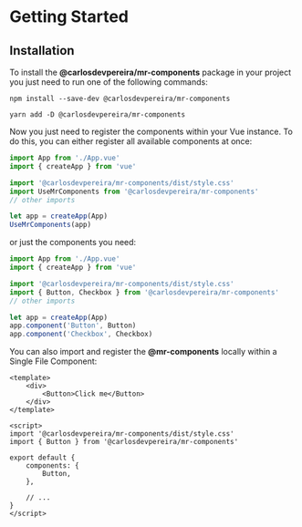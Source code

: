 # Getting Started

## Installation

To install the **@carlosdevpereira/mr-components** package in your project you just need to run one of the following commands:

<CodeGroup>
  <CodeGroupItem title="NPM" active>

```bash:no-line-numbers
npm install --save-dev @carlosdevpereira/mr-components
```

  </CodeGroupItem>

  <CodeGroupItem title="YARN">

```bash:no-line-numbers
yarn add -D @carlosdevpereira/mr-components
```

  </CodeGroupItem>

</CodeGroup>

Now you just need to register the components within your Vue instance. To do this, you can either register all available components at once:

```js
import App from './App.vue'
import { createApp } from 'vue'

import '@carlosdevpereira/mr-components/dist/style.css'
import UseMrComponents from '@carlosdevpereira/mr-components'
// other imports

let app = createApp(App)
UseMrComponents(app)
```

or just the components you need:

```js
import App from './App.vue'
import { createApp } from 'vue'

import '@carlosdevpereira/mr-components/dist/style.css'
import { Button, Checkbox } from '@carlosdevpereira/mr-components'
// other imports

let app = createApp(App)
app.component('Button', Button)
app.component('Checkbox', Checkbox)
```

You can also import and register the **@mr-components** locally within a Single File Component:

```vue
<template>
	<div>
		<Button>Click me</Button>
	</div>
</template>

<script>
import '@carlosdevpereira/mr-components/dist/style.css'
import { Button } from '@carlosdevpereira/mr-components'

export default {
	components: {
		Button,
	},

	// ...
}
</script>
```
